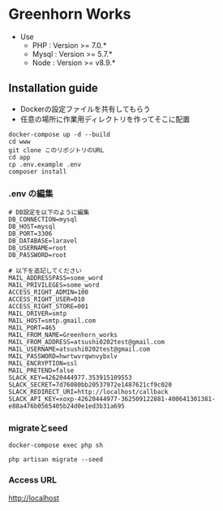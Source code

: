 # Greenhorn Works  
- Use  
  - PHP : Version >= 7.0.*  
  - Mysql : Version >= 5.7.*  
  - Node : Version >= v8.9.*  

## Installation guide  
- Dockerの設定ファイルを共有してもらう  
- 任意の場所に作業用ディレクトリを作ってそこに配置  

```shell
docker-compose up -d --build
cd www
git clone このリポジトリのURL
cd app
cp .env.example .env
composer install
```
### .env の編集  

```shell
# DB設定を以下のように編集
DB_CONNECTION=mysql
DB_HOST=mysql
DB_PORT=3306
DB_DATABASE=laravel
DB_USERNAME=root
DB_PASSWORD=root

# 以下を追記してください
MAIL_ADDRESSPASS=some_word
MAIL_PRIVILEGES=some_word
ACCESS_RIGHT_ADMIN=100
ACCESS_RIGHT_USER=010
ACCESS_RIGHT_STORE=001
MAIL_DRIVER=smtp
MAIL_HOST=smtp.gmail.com
MAIL_PORT=465
MAIL_FROM_NAME=Greenhorn_works
MAIL_FROM_ADDRESS=atsushi0202test@gmail.com
MAIL_USERNAME=atsushi0202test@gmail.com
MAIL_PASSWORD=hwrtwvrqwnvybxlv
MAIL_ENCRYPTION=ssl
MAIL_PRETEND=false
SLACK_KEY=42620444977.353915109553
SLACK_SECRET=7d76080bb20537972e1487621cf9c020
SLACK_REDIRECT_URI=http://localhost/callback
SLACK_API_KEY=xoxp-42620444977-362509122881-400641301381-e88a476b0565405b24d0e1ed3b31a695
```

### migrateとseed  
```shell
docker-compose exec php sh
```
```shell
php artisan migrate --seed
```

### Access URL  
[http://localhost](http://localhost)  


